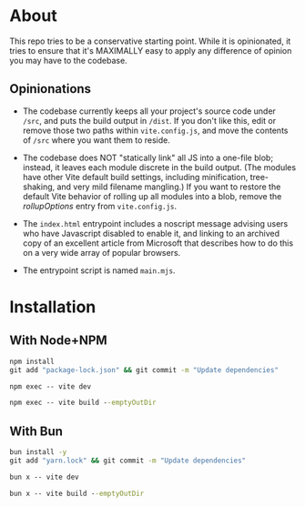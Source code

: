 # About

This repo tries to be a conservative starting point. While it is
opinionated, it tries to ensure that it's MAXIMALLY easy to apply any
difference of opinion you may have to the codebase.

## Opinionations

- The codebase currently keeps all your project's source code under
  `/src`, and puts the build output in `/dist`. If you don't like this,
  edit or remove those two paths within `vite.config.js`, and move the
  contents of `/src` where you want them to reside.

- The codebase does NOT "statically link" all JS into a one-file blob;
  instead, it leaves each module discrete in the build output. (The
  modules have other Vite default build settings, including minification,
  tree-shaking, and very mild filename mangling.) If you want to restore
  the default Vite behavior of rolling up all modules into a blob,
  remove the _rollupOptions_ entry from `vite.config.js`.

- The `index.html` entrypoint includes a noscript message advising
  users who have Javascript disabled to enable it, and linking to an
  archived copy of an excellent article from Microsoft that describes
  how to do this on a very wide array of popular browsers.

- The entrypoint script is named `main.mjs`.

# Installation

## With Node+NPM

```cmd
npm install
git add "package-lock.json" && git commit -m "Update dependencies"

npm exec -- vite dev

npm exec -- vite build --emptyOutDir
```

## With Bun

```cmd
bun install -y
git add "yarn.lock" && git commit -m "Update dependencies"

bun x -- vite dev

bun x -- vite build --emptyOutDir
```
